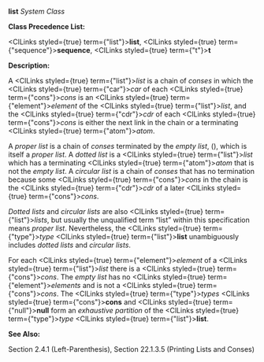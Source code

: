 **list** *System Class* 



**Class Precedence List:** 



<ClLinks styled={true} term={"list"}><b>list</b></ClLinks>, <ClLinks styled={true} term={"sequence"}><b>sequence</b></ClLinks>, <ClLinks styled={true} term={"t"}><b>t</b></ClLinks> 



**Description:** 



A <ClLinks styled={true} term={"list"}><i>list</i></ClLinks> is a chain of *conses* in which the <ClLinks styled={true} term={"car"}><i>car</i></ClLinks> of each <ClLinks styled={true} term={"cons"}><i>cons</i></ClLinks> is an <ClLinks styled={true} term={"element"}><i>element</i></ClLinks> of the <ClLinks styled={true} term={"list"}><i>list</i></ClLinks>, and the <ClLinks styled={true} term={"cdr"}><i>cdr</i></ClLinks> of each <ClLinks styled={true} term={"cons"}><i>cons</i></ClLinks> is either the next link in the chain or a terminating <ClLinks styled={true} term={"atom"}><i>atom</i></ClLinks>. 



A *proper list* is a chain of *conses* terminated by the *empty list*, (), which is itself a *proper list*. A *dotted list* is a <ClLinks styled={true} term={"list"}><i>list</i></ClLinks> which has a terminating <ClLinks styled={true} term={"atom"}><i>atom</i></ClLinks> that is not the *empty list*. A *circular list* is a chain of *conses* that has no termination because some <ClLinks styled={true} term={"cons"}><i>cons</i></ClLinks> in the chain is the <ClLinks styled={true} term={"cdr"}><i>cdr</i></ClLinks> of a later <ClLinks styled={true} term={"cons"}><i>cons</i></ClLinks>. 



*Dotted lists* and *circular lists* are also <ClLinks styled={true} term={"list"}><i>lists</i></ClLinks>, but usually the unqualified term “list” within this specification means *proper list*. Nevertheless, the <ClLinks styled={true} term={"type"}><i>type</i></ClLinks> <ClLinks styled={true} term={"list"}><b>list</b></ClLinks> unambiguously includes *dotted lists* and *circular lists*. 



For each <ClLinks styled={true} term={"element"}><i>element</i></ClLinks> of a <ClLinks styled={true} term={"list"}><i>list</i></ClLinks> there is a <ClLinks styled={true} term={"cons"}><i>cons</i></ClLinks>. The *empty list* has no <ClLinks styled={true} term={"element"}><i>elements</i></ClLinks> and is not a <ClLinks styled={true} term={"cons"}><i>cons</i></ClLinks>. The <ClLinks styled={true} term={"type"}><i>types</i></ClLinks> <ClLinks styled={true} term={"cons"}><b>cons</b></ClLinks> and <ClLinks styled={true} term={"null"}><b>null</b></ClLinks> form an *exhaustive partition* of the <ClLinks styled={true} term={"type"}><i>type</i></ClLinks> <ClLinks styled={true} term={"list"}><b>list</b></ClLinks>. 



**See Also:** 



Section 2.4.1 (Left-Parenthesis), Section 22.1.3.5 (Printing Lists and Conses) 



